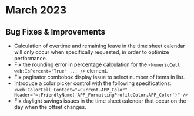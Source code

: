 # March 2023

## Bug Fixes & Improvements

- Calculation of overtime and remaining leave in the time sheet calendar will only occur when specifically requested, in order to optimize performance.
- Fix the rounding error in percentage calculation for the `<NumericCell web:IsPercent="True" ... />` element.
- Fix paginator combobox display issue to select number of items in list.
- Introduce a color picker control with the following specifications: `<web:ColorCell Content="=Current.APP_Color" Header="=:FriendlyName('APP_FormattingProfileColor.APP_Color')" />`
- Fix daylight savings issues in the time sheet calendar that occur on the day when the offset changes.
